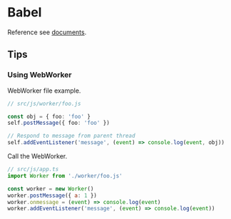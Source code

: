 # Babel

Reference see [documents](https://io-arc.tech/build/js.html).

## Tips

### Using WebWorker

WebWorker file example.

```typescript
// src/js/worker/foo.js

const obj = { foo: 'foo' }
self.postMessage({ foo: 'foo' })

// Respond to message from parent thread
self.addEventListener('message', (event) => console.log(event, obj))
```

Call the WebWorker.

```javascript
// src/js/app.ts
import Worker from './worker/foo.js'

const worker = new Worker()
worker.postMessage({ a: 1 })
worker.onmessage = (event) => console.log(event)
worker.addEventListener('message', (event) => console.log(event))
```
